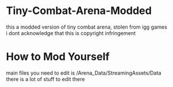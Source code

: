 # Tiny-Combat-Arena-Modded

this a modded version of tiny combat arena, stolen from igg games\
i dont acknowledge that this is copyright infringement

# How to Mod Yourself

main files you need to edit is /Arena_Data/StreamingAssets/Data\
there is a lot of stuff to edit there
